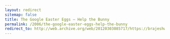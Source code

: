 ```yaml
---
layout: redirect
sitemap: false
title: The Google Easter Eggs – Help the Bunny
permalink: /2006/the-google-easter-eggs-help-the-bunny
redirect_to: http://web.archive.org/web/20120303085717/https://brajeshwar.com/2006/the-google-easter-eggs-help-the-bunny/
---
```


